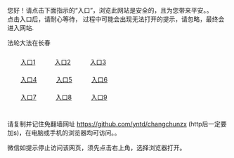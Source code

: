 您好！请点击下面指示的“入口”，浏览此网站是安全的，且为您带来平安。。 <br/>
点击入口后，请耐心等待， 过程中可能会出现无法打开的提示，请忽略，最终会进入网站. </br>

法轮大法在长春<br/>
<div style="padding:10px"><a style="margin:20px" target="_blank" href="https://d32pb80ftwnwcf.cloudfront.net/2Qpsp?mbmllfwa" id="ccLink1" rel="nofollow">入口1</a> <a target="_blank" style="margin:20px" href="https://d3mnpn47zi3g24.cloudfront.net/2Qpsp?zkmfvz" id="ccLink2" rel="nofollow">入口2</a> <a style="margin:20px" target="_blank" href="https://d2rrtwcw1ydh1v.cloudfront.net/2Qpsp?pzhyvy" id="ccLink3" rel="nofollow">入口3</a></div>

<div style="padding:10px" ><a style="margin:20px" target="_blank" href="https://d32pb80ftwnwcf.cloudfront.net/2Qpsp?mbmllfwa" id="ccLink4" rel="nofollow">入口4</a> <a style="margin:20px" href="https://d3mnpn47zi3g24.cloudfront.net/2Qpsp?zkmfvz" target="_blank" id="ccLink5" rel="nofollow">入口5</a> <a style="margin:20px" href="https://d2rrtwcw1ydh1v.cloudfront.net/2Qpsp?pzhyvy" target="_blank" id="ccLink6" rel="nofollow">入口6</a></div>

<div style="padding:10px"><a style="margin:20px" target="_blank" href="https://d32pb80ftwnwcf.cloudfront.net/2Qpsp?mbmllfwa" id="ccLink7" rel="nofollow">入口7</a> <a style="margin:20px" href="https://d3mnpn47zi3g24.cloudfront.net/2Qpsp?zkmfvz" target="_blank" id="ccLink8" rel="nofollow">入口8</a> <a style="margin:20px" target="_blank" href="https://d2rrtwcw1ydh1v.cloudfront.net/2Qpsp?pzhyvy" id="ccLink9" rel="nofollow">入口9</a></div>

<br/>



请复制并记住免翻墙网址 https://github.com/yntd/changchunzx (http后一定要加s)，在电脑或手机的浏览器均可访问。。<br/>

微信如提示停止访问该网页，须先点击右上角，选择浏览器打开。
